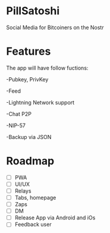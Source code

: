 # PillSatoshi
Social Media for Bitcoiners on the Nostr

# Features

The app will have follow fuctions:

-Pubkey, PrivKey

-Feed

-Lightning Network support

-Chat P2P

-NIP-57

-Backup via JSON

# Roadmap

- [ ] PWA
- [ ] UI/UX
- [ ] Relays
- [ ] Tabs, homepage
- [ ] Zaps
- [ ] DM
- [ ] Release App via Android and iOs
- [ ] Feedback user

